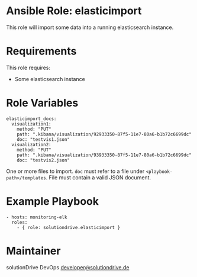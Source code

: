 # Ansible Role: elasticimport

This role will import some data into a running elasticsearch instance.

# Requirements
This role requires:
  - Some elasticsearch instance

# Role Variables

    elasticimport_docs:
      visualization1:
        method: "PUT"
        path: ".kibana/visualization/92933350-87f5-11e7-80a6-b1b72c6699dc"
        doc: "testvis1.json"
      visualization2:
        method: "PUT"
        path: ".kibana/visualization/93933350-87f5-11e7-80a6-b1b72c6699dc"
        doc: "testvis2.json"

One or more files to import. ```doc``` must refer to a file under
```<playbook-path>/templates```.
File must contain a valid JSON document.

# Example Playbook

```
- hosts: monitoring-elk
  roles:
    - { role: solutiondrive.elasticimport }
```


# Maintainer
solutionDrive DevOps <developer@solutiondrive.de>

